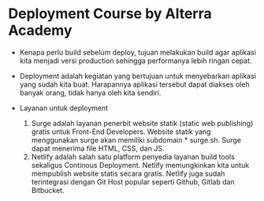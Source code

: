 # Deployment Course by Alterra Academy

- Kenapa perlu build sebelum deploy, tujuan melakukan build agar aplikasi kita menjadi versi production sehingga performanya lebih ringan cepat.

- Deployment adalah kegiatan yang bertujuan untuk menyebarkan aplikasi yang sudah kita buat. Harapannya aplikasi tersebut dapat diakses oleh banyak orang, tidak hanya oleh kita sendiri.

- Layanan untuk deployment
    1. Surge adalah layanan penerbit website statik (static web publishing) gratis untuk Front-End Developers. Website statik yang menggunakan surge akan memiliki subdomain * surge.sh. Surge dapat menerima file HTML, CSS, dan JS.
    2. Netlify adalah salah satu platform penyedia layanan build tools sekaligus Continous Deployment. Netlify memungkinkan kita untuk mempublish website statis secara gratis. Netlify juga sudah terintegrasi dengan Git Host popular seperti Github, Gitlab dan Bitbucket.